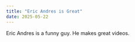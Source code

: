 ```yaml
---
title: "Eric Andres is Great"
date: 2025-05-22
---
```


Eric Andres is a funny guy. He makes great videos.
